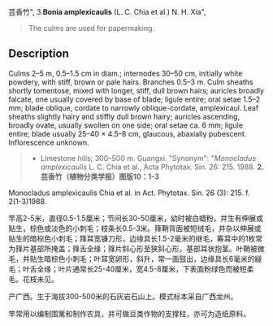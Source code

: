 芸香竹",
3.**Bonia amplexicaulis** (L. C. Chia et al.) N. H. Xia",

> The culms are used for papermaking.

## Description
Culms 2–5 m, 0.5–1.5 cm in diam.; internodes 30–50 cm, initially white powdery, with stiff, brown or pale hairs. Branches 0.5–3 m. Culm sheaths shortly tomentose, mixed with longer, stiff, dull brown hairs; auricles broadly falcate, one usually covered by base of blade; ligule entire; oral setae 1.5–2 mm; blade oblique, cordate to narrowly oblique-cordate, amplexicaul. Leaf sheaths slightly hairy and stiffly dull brown hairy; auricles ascending, broadly ovate, usually swollen on one side; oral setae ca. 6 mm; ligule entire; blade usually 25–40 × 4.5–8 cm, glaucous, abaxially pubescent. Inflorescence unknown.

> * Limestone hills; 300–500 m. Guangxi.
  "Synonym": "*Monocladus amplexicaulis* L. C. Chia et al., Acta Phytotax. Sin. 26: 215. 1988.
**2.芸香竹（植物分类学报）图版10：1-3**

Monocladus amplexicaulis Chia et al. in Act. Phytotax. Sin. 26 (3): 215. f. 2(1-3)1988.

竿高2-5米，直径0.5-1.5厘米；节间长30-50厘米，幼时被白蜡粉，并生有伸展或贴生，棕色或淡色的小刺毛；枝条长0.5-3米。箨鞘背面被短绒毛，并杂以伸展或贴生的暗棕色小刺毛；箨耳宽镰刀形，边缘具长1.5-2毫米的继毛，筹耳中的1枚常为箨片基部所掩盖；箨舌全缘；箨片斜心形至狭斜心形，基部耳状抱茎。叶鞘被微毛，并贴生暗棕色小刺毛；叶耳宽卵形，斜升，常一面鼓出，边缘具长6毫米的繸毛；叶舌全缘；叶片通常长25-40厘米，宽4.5-8厘米，下表面粉绿色而被短柔毛。花枝未见。

产广西。生于海拔300-500米的石灰岩石山上。模式标本采自广西龙州。

竿常用以编制围篱和制作农具，并可做豆类作物的支撑柱，亦可为造纸原料。
